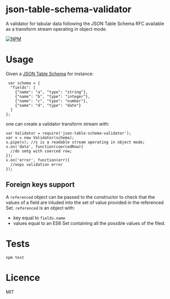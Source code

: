 json-table-schema-validator
===========================

A validator for tabular data following the JSON Table Schema RFC available as a transform stream operating in object mode.

[![NPM](https://nodei.co/npm/json-table-schema-validator.png)](https://nodei.co/npm/json-table-schema-validator/)

Usage
=====

Given a [JSON Table Schema](http://dataprotocols.org/json-table-schema/)
for instance:

     var schema = {
      "fields": [
        {"name": "a", "type": "string"},
        {"name": "b", "type": "integer"},
        {"name": "c", "type": "number"},
        {"name": "d", "type": "date"}
      ]
    };

one can create a validator transform stream with:

    var Validator = require('json-table-schema-validator');
    var v = new Validator(schema);
    s.pipe(v); //s is a readable stream operating in object mode;
    v.on('data', function(coercedRow){
      //do smtg with coerced row;
    });
    v.on('error', function(err){
      //oops validation error
    });

## Foreign keys support

A ```referenced``` object can be passed to the constructor to check
that the values of a field are inluded into the set of value provided
in the referenced Set. ```referenced``` is an object with:

- key equal to ```fields.name```
- values equal to an ES6 Set containing all the possible values of the filed.


Tests
=====

    npm test

Licence
=======

MIT
